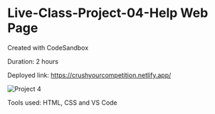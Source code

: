 # Live-Class-Project-04-Help Web Page
Created with CodeSandbox

Duration: 2 hours

Deployed link: https://crushyourcompetition.netlify.app/

![Project 4](https://user-images.githubusercontent.com/66403905/185861504-081a07c7-67fe-437e-b8cd-10e4428893c8.png)

Tools used: HTML, CSS and VS Code
